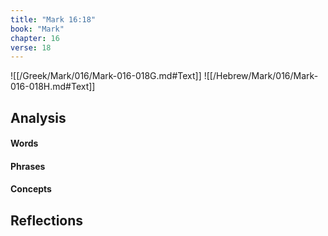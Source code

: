 ```yaml
---
title: "Mark 16:18"
book: "Mark"
chapter: 16
verse: 18
---
```

![[/Greek/Mark/016/Mark-016-018G.md#Text]]
![[/Hebrew/Mark/016/Mark-016-018H.md#Text]]

## Analysis

#### Words

#### Phrases

#### Concepts

## Reflections
